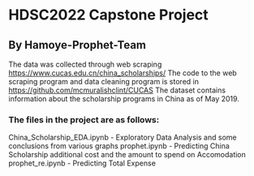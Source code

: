 # HDSC2022 Capstone Project
## By Hamoye-Prophet-Team

The data was collected through web scraping https://www.cucas.edu.cn/china_scholarships/
The code to the web scraping program and data cleaning program is stored in https://github.com/mcmuralishclint/CUCAS
The dataset contains information about the scholarship programs in China as of May 2019.

### The files in the project are as follows:

China_Scholarship_EDA.ipynb - Exploratory Data Analysis and some conclusions from various graphs
prophet.ipynb - Predicting China Scholarship additional cost and the amount to spend on Accomodation
prophet_re.ipynb - Predicting Total Expense
